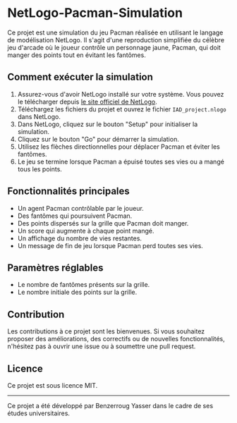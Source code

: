 # NetLogo-Pacman-Simulation

Ce projet est une simulation du jeu Pacman réalisée en utilisant le langage de modélisation NetLogo. Il s'agit d'une reproduction simplifiée du célèbre jeu d'arcade où le joueur contrôle un personnage jaune, Pacman, qui doit manger des points tout en évitant les fantômes.

## Comment exécuter la simulation

1. Assurez-vous d'avoir NetLogo installé sur votre système. Vous pouvez le télécharger depuis [le site officiel de NetLogo](https://ccl.northwestern.edu/netlogo/download.shtml).
2. Téléchargez les fichiers du projet et ouvrez le fichier `IAD_project.nlogo` dans NetLogo.
3. Dans NetLogo, cliquez sur le bouton "Setup" pour initialiser la simulation.
4. Cliquez sur le bouton "Go" pour démarrer la simulation.
5. Utilisez les flèches directionnelles pour déplacer Pacman et éviter les fantômes.
6. Le jeu se termine lorsque Pacman a épuisé toutes ses vies ou a mangé tous les points.

## Fonctionnalités principales

- Un agent Pacman contrôlable par le joueur.
- Des fantômes qui poursuivent Pacman.
- Des points dispersés sur la grille que Pacman doit manger.
- Un score qui augmente à chaque point mangé.
- Un affichage du nombre de vies restantes.
- Un message de fin de jeu lorsque Pacman perd toutes ses vies.

## Paramètres réglables

- Le nombre de fantômes présents sur la grille.
- Le nombre initiale des points sur la grille.

## Contribution

Les contributions à ce projet sont les bienvenues. Si vous souhaitez proposer des améliorations, des correctifs ou de nouvelles fonctionnalités, n'hésitez pas à ouvrir une issue ou à soumettre une pull request.

## Licence

Ce projet est sous licence MIT.

---

Ce projet a été développé par Benzerroug Yasser dans le cadre de ses études universitaires.

